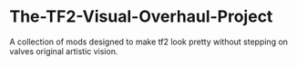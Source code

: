 # The-TF2-Visual-Overhaul-Project
A collection of mods designed to make tf2 look pretty without stepping on valves original artistic vision.
